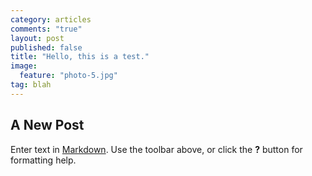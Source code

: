 ```yaml
---
category: articles
comments: "true"
layout: post
published: false
title: "Hello, this is a test."
image: 
  feature: "photo-5.jpg"
tag: blah
---
```


## A New Post

Enter text in [Markdown](http://daringfireball.net/projects/markdown/). Use the toolbar above, or click the **?** button for formatting help.

